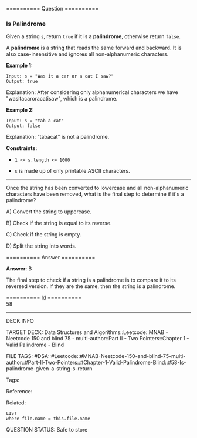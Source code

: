 ========== Question ==========  

### Is Palindrome

Given a string `s`, return `true` if it is a **palindrome**, otherwise return `false`.

A **palindrome** is a string that reads the same forward and backward. It is also case-insensitive and ignores all non-alphanumeric characters.

**Example 1:**

```
Input: s = "Was it a car or a cat I saw?"
Output: true
```

Explanation: After considering only alphanumerical characters we have "wasitacaroracatisaw", which is a palindrome.

**Example 2:**

```
Input: s = "tab a cat"
Output: false
```

Explanation: "tabacat" is not a palindrome.

**Constraints:**

-   `1 <= s.length <= 1000`

-   `s` is made up of only printable ASCII characters.

---

Once the string has been converted to lowercase and all non-alphanumeric characters have been removed, what is the final step to determine if it's a palindrome?

A) Convert the string to uppercase.

B) Check if the string is equal to its reverse.

C) Check if the string is empty.

D) Split the string into words.  

========== Answer ==========  

**Answer**: B

The final step to check if a string is a palindrome is to compare it to its reversed version. If they are the same, then the string is a palindrome.

========== Id ==========  
58

---

DECK INFO

TARGET DECK: Data Structures and Algorithms::Leetcode::MNAB - Neetcode 150 and blind 75 - multi-author::Part II - Two Pointers::Chapter 1 - Valid Palindrome - Blind

FILE TAGS: #DSA::#Leetcode::#MNAB-Neetcode-150-and-blind-75-multi-author::#Part-II-Two-Pointers::#Chapter-1-Valid-Palindrome-Blind::#58-Is-palindrome-given-a-string-s-return

Tags:

Reference:

Related:

```dataview
LIST
where file.name = this.file.name
```

QUESTION STATUS: Safe to store
